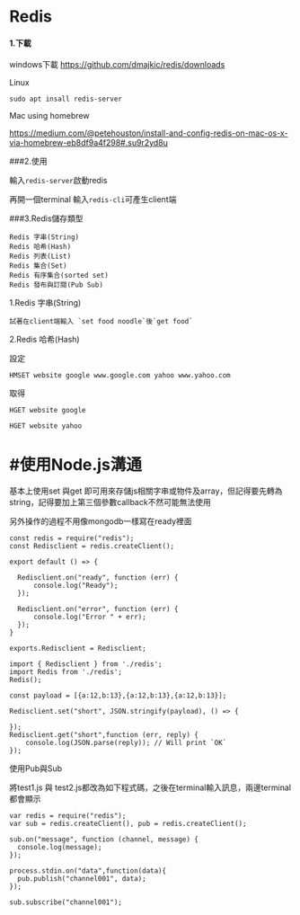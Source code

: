 # Redis

#### 1.下載

windows下載
https://github.com/dmajkic/redis/downloads

Linux
```
sudo apt insall redis-server
```

Mac using homebrew

https://medium.com/@petehouston/install-and-config-redis-on-mac-os-x-via-homebrew-eb8df9a4f298#.su9r2yd8u


###2.使用

輸入`redis-server`啟動redis

再開一個terminal 輸入`redis-cli`可產生client端

###3.Redis儲存類型

```
Redis 字串(String)
Redis 哈希(Hash)
Redis 列表(List)
Redis 集合(Set)
Redis 有序集合(sorted set)
Redis 發布與訂閱(Pub Sub)

```
1.Redis 字串(String)


```
試著在client端輸入 `set food noodle`後`get food`
```

2.Redis 哈希(Hash)

設定
```
HMSET website google www.google.com yahoo www.yahoo.com
```

取得

```
HGET website google

HGET website yahoo
```


# #使用Node.js溝通

基本上使用set 與get 即可用來存儲js相關字串或物件及array，但記得要先轉為string，記得要加上第三個參數callback不然可能無法使用

另外操作的過程不用像mongodb一樣寫在ready裡面

```
const redis = require("redis");
const Redisclient = redis.createClient();

export default () => {

  Redisclient.on("ready", function (err) {
      console.log("Ready");
  });

  Redisclient.on("error", function (err) {
      console.log("Error " + err);
  });
}

exports.Redisclient = Redisclient;
```

```
import { Redisclient } from './redis';
import Redis from './redis';
Redis();

const payload = [{a:12,b:13},{a:12,b:13},{a:12,b:13}];

Redisclient.set("short", JSON.stringify(payload), () => {

});
Redisclient.get("short",function (err, reply) {
    console.log(JSON.parse(reply)); // Will print `OK`
});

```

使用Pub與Sub

將test1.js 與 test2.js都改為如下程式碼，之後在terminal輸入訊息，兩邊terminal都會顯示


```
var redis = require("redis");
var sub = redis.createClient(), pub = redis.createClient();

sub.on("message", function (channel, message) {
  console.log(message);
});

process.stdin.on("data",function(data){
  pub.publish("channel001", data);
});

sub.subscribe("channel001");

```
